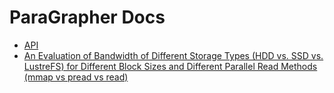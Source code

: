 #  ParaGrapher Docs

  - [API](api.pdf)
  - [An Evaluation of Bandwidth of Different Storage Types (HDD vs. SSD vs. LustreFS) for Different Block Sizes and Different Parallel Read Methods (mmap vs pread vs read)](storage-eval.md) 